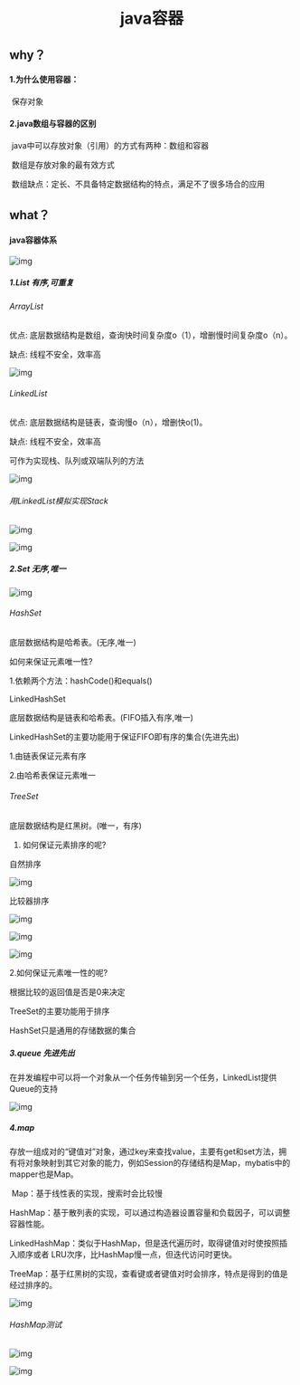 # <center>java容器</center>

## why？

#### 1.为什么使用容器：

​	保存对象

#### 2.java数组与容器的区别

​    java中可以存放对象（引用）的方式有两种：数组和容器

​    数组是存放对象的最有效方式

​    数组缺点：定长、不具备特定数据结构的特点，满足不了很多场合的应用

## what？

#### java容器体系

![img](file:///C:/Users/ADMINI~1/AppData/Local/Temp/msohtmlclip1/01/clip_image001.png)

##### 1.List 有序,可重复

###### ArrayList

优点: 底层数据结构是数组，查询快时间复杂度o（1），增删慢时间复杂度o（n）。

缺点: 线程不安全，效率高

![img](file:///C:/Users/ADMINI~1/AppData/Local/Temp/msohtmlclip1/01/clip_image003.jpg)

###### LinkedList

优点: 底层数据结构是链表，查询慢o（n），增删快o(1)。

缺点: 线程不安全，效率高

可作为实现栈、队列或双端队列的方法

![img](file:///C:/Users/ADMINI~1/AppData/Local/Temp/msohtmlclip1/01/clip_image005.jpg)

 

###### 用LinkedList模拟实现Stack

![img](file:///C:/Users/ADMINI~1/AppData/Local/Temp/msohtmlclip1/01/clip_image007.jpg)

![img](file:///C:/Users/ADMINI~1/AppData/Local/Temp/msohtmlclip1/01/clip_image009.jpg)

##### 2.Set 无序,唯一

![img](file:///C:/Users/ADMINI~1/AppData/Local/Temp/msohtmlclip1/01/clip_image011.jpg)

###### HashSet

底层数据结构是哈希表。(无序,唯一)

如何来保证元素唯一性?

1.依赖两个方法：hashCode()和equals()

LinkedHashSet

底层数据结构是链表和哈希表。(FIFO插入有序,唯一)

LinkedHashSet的主要功能用于保证FIFO即有序的集合(先进先出)

1.由链表保证元素有序

2.由哈希表保证元素唯一

###### TreeSet

底层数据结构是红黑树。(唯一，有序)

1. 如何保证元素排序的呢?

自然排序

![img](file:///C:/Users/ADMINI~1/AppData/Local/Temp/msohtmlclip1/01/clip_image013.jpg)

比较器排序

![img](file:///C:/Users/ADMINI~1/AppData/Local/Temp/msohtmlclip1/01/clip_image015.jpg)

![img](file:///C:/Users/ADMINI~1/AppData/Local/Temp/msohtmlclip1/01/clip_image017.jpg)

![img](file:///C:/Users/ADMINI~1/AppData/Local/Temp/msohtmlclip1/01/clip_image019.jpg)

2.如何保证元素唯一性的呢?

根据比较的返回值是否是0来决定

TreeSet的主要功能用于排序

HashSet只是通用的存储数据的集合

##### 3.queue 先进先出

​	在并发编程中可以将一个对象从一个任务传输到另一个任务，LinkedList提供Queue的支持

![img](file:///C:/Users/ADMINI~1/AppData/Local/Temp/msohtmlclip1/01/clip_image021.jpg)

##### 4.map

​    存放一组成对的“键值对”对象，通过key来查找value，主要有get和set方法，拥有将对象映射到其它对象的能力，例如Session的存储结构是Map，mybatis中的mapper也是Map。

​    Map：基于线性表的实现，搜索时会比较慢

​    HashMap：基于散列表的实现，可以通过构造器设置容量和负载因子，可以调整容器性能。

​    LinkedHashMap：类似于HashMap，但是迭代遍历时，取得键值对时使按照插入顺序或者  LRU次序，比HashMap慢一点，但迭代访问时更快。

TreeMap：基于红黑树的实现，查看键或者键值对时会排序，特点是得到的值是经过排序的。

![img](file:///C:/Users/ADMINI~1/AppData/Local/Temp/msohtmlclip1/01/clip_image023.jpg)

###### HashMap测试

![img](file:///C:/Users/ADMINI~1/AppData/Local/Temp/msohtmlclip1/01/clip_image025.jpg)

![img](file:///C:/Users/ADMINI~1/AppData/Local/Temp/msohtmlclip1/01/clip_image027.jpg)